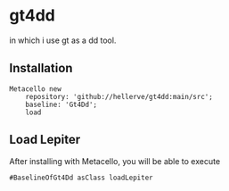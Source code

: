 # gt4dd

in which i use gt as a dd tool.
## Installation

```st
Metacello new
	repository: 'github://hellerve/gt4dd:main/src';
	baseline: 'Gt4Dd';
	load
```

## Load Lepiter

After installing with Metacello, you will be able to execute

```
#BaselineOfGt4Dd asClass loadLepiter
```
